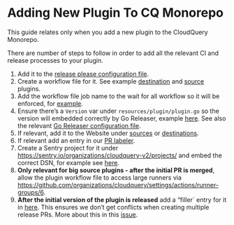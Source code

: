 # Adding New Plugin To CQ Monorepo

This guide relates only when you add a new plugin to the CloudQuery Monorepo.

There are number of steps to follow in order to add all the relevant CI and release processes to your plugin.

1. Add it to the [release please configuration file](https://github.com/cloudquery/cloudquery/blob/5c6e5a8eb5b8c6868336967dfe1a375cef5a792f/release-please-config.json#L25).
2. Create a workflow file for it. See example [destination](https://github.com/cloudquery/cloudquery/blob/5c6e5a8eb5b8c6868336967dfe1a375cef5a792f/.github/workflows/dest_test.yml) and [source](https://github.com/cloudquery/cloudquery/blob/812241697c644bdb1ae202bbadcb3baae456f788/.github/workflows/source_gcp.yml) plugins.
3. Add the workflow file job name to the wait for all workflow so it will be enforced, for [example](https://github.com/cloudquery/cloudquery/blob/5c6e5a8eb5b8c6868336967dfe1a375cef5a792f/.github/workflows/wait_for_required_workflows.yml#L51).
4. Ensure there’s a `Version` var under `resources/plugin/plugin.go` so the version will embedded correctly by Go Releaser, example [here](https://github.com/cloudquery/cloudquery/blob/fb690589a1d2b7ed30f90744d156a6e5b0e57d66/plugins/destination/test/resources/plugin/plugin.go#L5). See also the relevant [Go Releaser configuration file](https://github.com/cloudquery/cloudquery/blob/812241697c644bdb1ae202bbadcb3baae456f788/plugins/.goreleaser.yaml#L12).
5. If relevant, add it to the Website under [sources](https://github.com/cloudquery/cloudquery/blob/812241697c644bdb1ae202bbadcb3baae456f788/website/pages/docs/plugins/sources/overview.mdx?plain=1#L30) or [destinations](https://github.com/cloudquery/cloudquery/blob/812241697c644bdb1ae202bbadcb3baae456f788/website/pages/docs/plugins/destinations/overview.mdx?plain=1#L21).
6. If relevant add an entry in our [PR labeler](https://github.com/cloudquery/cloudquery/blob/fb690589a1d2b7ed30f90744d156a6e5b0e57d66/.github/pr_labeler.yml#L23).
7. Create a Sentry project for it under https://sentry.io/organizations/cloudquery-v2/projects/ and embed the correct DSN, for example see [here](https://github.com/cloudquery/cloudquery/blob/0e4b8dc53358388f8a1e61cad8ae8a1ab2f52342/plugins/source/azure/main.go#L8).
8. **Only relevant for big source plugins - after the initial PR is merged**, allow the plugin workflow file to access large runners via https://github.com/organizations/cloudquery/settings/actions/runner-groups/6.
9. **After the initial version of the plugin is released** add a “filler` entry for it in [here](https://github.com/cloudquery/cloudquery/blob/fb690589a1d2b7ed30f90744d156a6e5b0e57d66/.release-please-manifest.json#L29). This ensures we don’t get conflicts when creating multiple release PRs. More about this in this [issue](https://github.com/googleapis/release-please/issues/1502).
